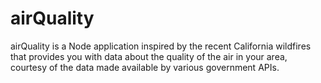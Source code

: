 # airQuality

airQuality is a Node application inspired by the recent California wildfires that provides you with data about the quality of the air in your area, courtesy of the data made available by various government APIs.
